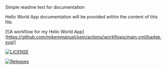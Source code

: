 Simple readme text for documentation

Hello World App documentation will be provided within the content of this file.

[![A workflow for my Hello World App] (https://github.com/mikemmanuel/sem/actions/workflows/main.yml/badge.svg)]

[![LICENSE](https://img.shields.io/github/license/<github-username>/sem.svg?style=flat-square)](https://github.com/mikemmanuel/sem/blob/master/LICENSE)

[![Releases](https://img.shields.io/github/release/<github-username>/sem/all.svg?style=flat-square)](https://github.com/mikemmanuel/sem/releases)
